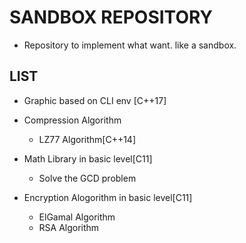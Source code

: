 # SANDBOX REPOSITORY
- Repository to implement what want. like a sandbox.


## LIST
- Graphic based on CLI env [C++17]

- Compression Algorithm
    - LZ77 Algorithm[C++14]

- Math Library in basic level[C11]
    - Solve the GCD problem

- Encryption Alogorithm in basic level[C11]
    - ElGamal Algorithm
    - RSA Algorithm